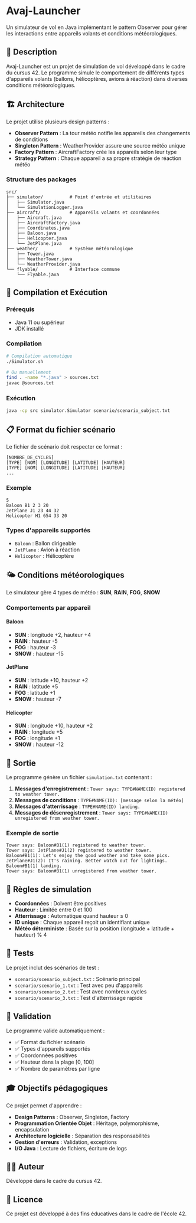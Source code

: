 # Avaj-Launcher

Un simulateur de vol en Java implémentant le pattern Observer pour gérer les interactions entre appareils volants et conditions météorologiques.

## 🎯 Description

Avaj-Launcher est un projet de simulation de vol développé dans le cadre du cursus 42. Le programme simule le comportement de différents types d'appareils volants (ballons, hélicoptères, avions à réaction) dans diverses conditions météorologiques.

## 🏗️ Architecture

Le projet utilise plusieurs design patterns :

- **Observer Pattern** : La tour météo notifie les appareils des changements de conditions
- **Singleton Pattern** : WeatherProvider assure une source météo unique
- **Factory Pattern** : AircraftFactory crée les appareils selon leur type
- **Strategy Pattern** : Chaque appareil a sa propre stratégie de réaction météo

### Structure des packages

```
src/
├── simulator/          # Point d'entrée et utilitaires
│   ├── Simulator.java
│   └── SimulationLogger.java
├── aircraft/           # Appareils volants et coordonnées
│   ├── Aircraft.java
│   ├── AircraftFactory.java
│   ├── Coordinates.java
│   ├── Baloon.java
│   ├── Helicopter.java
│   └── JetPlane.java
├── weather/            # Système météorologique
│   ├── Tower.java
│   ├── WeatherTower.java
│   └── WeatherProvider.java
└── flyable/            # Interface commune
    └── Flyable.java
```

## 🚀 Compilation et Exécution

### Prérequis
- Java 11 ou supérieur
- JDK installé

### Compilation
```bash
# Compilation automatique
./Simulator.sh

# Ou manuellement
find . -name "*.java" > sources.txt
javac @sources.txt
```

### Exécution
```bash
java -cp src simulator.Simulator scenario/scenario_subject.txt
```

## 📋 Format du fichier scénario

Le fichier de scénario doit respecter ce format :

```
[NOMBRE_DE_CYCLES]
[TYPE] [NOM] [LONGITUDE] [LATITUDE] [HAUTEUR]
[TYPE] [NOM] [LONGITUDE] [LATITUDE] [HAUTEUR]
...
```

### Exemple
```
5
Baloon B1 2 3 20
JetPlane J1 23 44 32
Helicopter H1 654 33 20
```

### Types d'appareils supportés
- `Baloon` : Ballon dirigeable
- `JetPlane` : Avion à réaction  
- `Helicopter` : Hélicoptère

## 🌤️ Conditions météorologiques

Le simulateur gère 4 types de météo : **SUN**, **RAIN**, **FOG**, **SNOW**

### Comportements par appareil

#### Baloon
- **SUN** : longitude +2, hauteur +4
- **RAIN** : hauteur -5
- **FOG** : hauteur -3
- **SNOW** : hauteur -15

#### JetPlane
- **SUN** : latitude +10, hauteur +2
- **RAIN** : latitude +5
- **FOG** : latitude +1
- **SNOW** : hauteur -7

#### Helicopter
- **SUN** : longitude +10, hauteur +2
- **RAIN** : longitude +5
- **FOG** : longitude +1
- **SNOW** : hauteur -12

## 📄 Sortie

Le programme génère un fichier `simulation.txt` contenant :

1. **Messages d'enregistrement** : `Tower says: TYPE#NAME(ID) registered to weather tower.`
2. **Messages de conditions** : `TYPE#NAME(ID): [message selon la météo]`
3. **Messages d'atterrissage** : `TYPE#NAME(ID) landing.`
4. **Messages de désenregistrement** : `Tower says: TYPE#NAME(ID) unregistered from weather tower.`

### Exemple de sortie
```
Tower says: Baloon#B1(1) registered to weather tower.
Tower says: JetPlane#J1(2) registered to weather tower.
Baloon#B1(1): Let's enjoy the good weather and take some pics.
JetPlane#J1(2): It's raining. Better watch out for lightings.
Baloon#B1(1) landing.
Tower says: Baloon#B1(1) unregistered from weather tower.
```

## 🔧 Règles de simulation

- **Coordonnées** : Doivent être positives
- **Hauteur** : Limitée entre 0 et 100
- **Atterrissage** : Automatique quand hauteur ≤ 0
- **ID unique** : Chaque appareil reçoit un identifiant unique
- **Météo déterministe** : Basée sur la position (longitude + latitude + hauteur) % 4

## 🧪 Tests

Le projet inclut des scénarios de test :

- `scenario/scenario_subject.txt` : Scénario principal
- `scenario/scenario_1.txt` : Test avec peu d'appareils
- `scenario/scenario_2.txt` : Test avec nombreux cycles
- `scenario/scenario_3.txt` : Test d'atterrissage rapide

## 📝 Validation

Le programme valide automatiquement :

- ✅ Format du fichier scénario
- ✅ Types d'appareils supportés
- ✅ Coordonnées positives
- ✅ Hauteur dans la plage [0, 100]
- ✅ Nombre de paramètres par ligne

## 🎓 Objectifs pédagogiques

Ce projet permet d'apprendre :

- **Design Patterns** : Observer, Singleton, Factory
- **Programmation Orientée Objet** : Héritage, polymorphisme, encapsulation
- **Architecture logicielle** : Séparation des responsabilités
- **Gestion d'erreurs** : Validation, exceptions
- **I/O Java** : Lecture de fichiers, écriture de logs

## 👨‍💻 Auteur

Développé dans le cadre du cursus 42.

## 📄 Licence

Ce projet est développé à des fins éducatives dans le cadre de l'école 42.